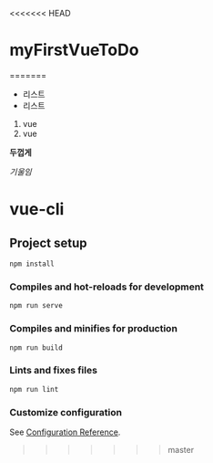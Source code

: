 <<<<<<< HEAD
# myFirstVueToDo
=======
- 리스트
- 리스트
1. vue
2. vue


**두껍게**

_기울임_
# vue-cli

## Project setup
```
npm install
```

### Compiles and hot-reloads for development
```
npm run serve
```

### Compiles and minifies for production
```
npm run build
```

### Lints and fixes files
```
npm run lint
```

### Customize configuration
See [Configuration Reference](https://cli.vuejs.org/config/).
>>>>>>> master
